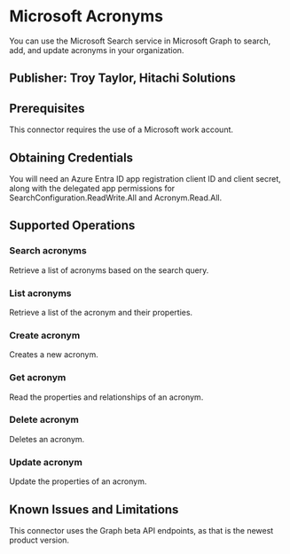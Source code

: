 # Microsoft Acronyms
You can use the Microsoft Search service in Microsoft Graph to search, add, and update acronyms in your organization.

## Publisher: Troy Taylor, Hitachi Solutions

## Prerequisites
This connector requires the use of a Microsoft work account.

## Obtaining Credentials
You will need an Azure Entra ID app registration client ID and client secret, along with the delegated app permissions for SearchConfiguration.ReadWrite.All and Acronym.Read.All.

## Supported Operations
### Search acronyms
Retrieve a list of acronyms based on the search query.
### List acronyms
Retrieve a list of the acronym and their properties.
### Create acronym
Creates a new acronym.
### Get acronym
Read the properties and relationships of an acronym.
### Delete acronym
Deletes an acronym.
### Update acronym
Update the properties of an acronym.

## Known Issues and Limitations
This connector uses the Graph beta API endpoints, as that is the newest product version.

